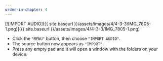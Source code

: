 ```yaml
---
order-in-chapter: 4
---
```


[![IMPORT AUDIO]({{ site.baseurl }}/assets/images/4/4-3-3/IMG_7805-1.png)]({{
site.baseurl }}/assets/images/4/4-3-3/IMG_7805-1.png)

- Click the `"MENU"` button, then choose `"IMPORT AUDIO"`.
- The source button now appears as `"IMPORT"`.
- Press any empty pad and it will open a window with the folders on your device.
